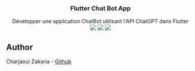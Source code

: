 <div align="center">

  <h3 align="center">Flutter Chat Bot App</h3>

  <div align="center">
     Développer une application ChatBot utilisant l'API ChatGPT dans Flutter
  </div>


  <div>
    <img src="https://img.shields.io/badge/Flutter-02569B?style=for-the-badge&logo=flutter&logoColor=white" />
    <img src="https://img.shields.io/badge/Dart-0175C2?style=for-the-badge&logo=dart&logoColor=white" />
    <img src="https://img.shields.io/badge/OpenAI-412991?style=for-the-badge&logo=openai&logoColor=white" />
  </div>

</div>

## Author

Charjaoui Zakaria - [Github](https://github.com/Zakry27)
